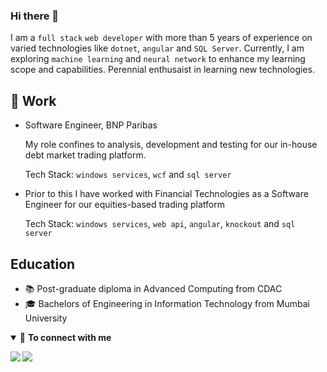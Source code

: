 ### Hi there 👋
I am a `full stack` `web developer` with more than 5 years of experience on varied technologies like `dotnet`, `angular` and `SQL Server`. Currently, I am exploring `machine learning` and `neural network` to enhance my learning scope and capabilities. Perennial enthusaist in learning new technologies.

## 🎯 Work
- Software Engineer, BNP Paribas

  My role confines to analysis, development and testing for our in-house debt market trading platform.
 
  Tech Stack: `windows services`, `wcf` and `sql server`

- Prior to this I have worked with Financial Technologies as a Software Engineer for our equities-based trading platform

  Tech Stack: `windows services`, `web api`, `angular`, `knockout` and `sql server`

## Education
- 📚 Post-graduate diploma in Advanced Computing from CDAC
- 🎓 Bachelors of Engineering in Information Technology from Mumbai University

<details open>
<summary>🤝 <b>To connect with me<b></summary>

<p align = "center">

[<img src ="https://img.shields.io/badge/portfolio-web-%23.svg?&style=for-the-badge&logo=&logoColor=white%22">](https://theswanand.github.io/)
[<img src="https://img.shields.io/badge/linkedin-%230077B5.svg?&style=for-the-badge&logo=linkedin&logoColor=white" />](https://www.linkedin.com/in/theswanand/)

</p>

</details>
